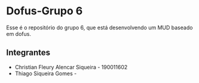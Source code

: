 # Dofus-Grupo 6

Esse é o repositório do grupo 6, que está desenvolvendo um MUD baseado em dofus.

## Integrantes
* Christian Fleury Alencar Siqueira - 190011602
* Thiago Siqueira Gomes -
